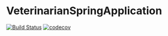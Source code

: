 ﻿# VeterinarianSpringApplication
 
[![Build Status](https://travis-ci.org/wenhao/jpa-spec.svg?branch=master)](http://petclinic-angular-app.s3-website.eu-west-3.amazonaws.com)
[![codecov](https://codecov.io/gh/wenhao/jpa-spec/branch/master/graph/badge.svg)](https://github.com/AbuHamzaCode/VeterinarianSpringApplication)
